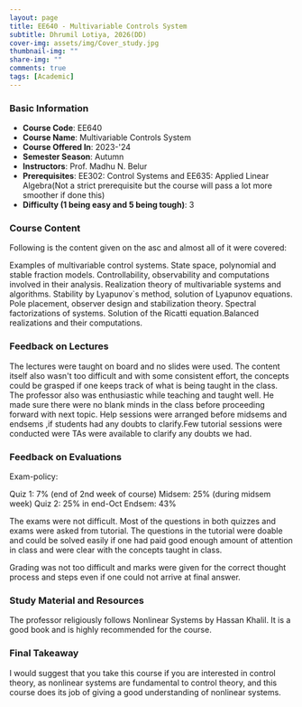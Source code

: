 ```yaml
---
layout: page
title: EE640 - Multivariable Controls System 
subtitle: Dhrumil Lotiya, 2026(DD)
cover-img: assets/img/Cover_study.jpg
thumbnail-img: ""
share-img: ""
comments: true
tags: [Academic]
---
```


### Basic Information

- **Course Code**: EE640
- **Course Name**: Multivariable Controls System 
- **Course Offered In**: 2023-'24
- **Semester Season**: Autumn
- **Instructors**: Prof. Madhu N. Belur
- **Prerequisites**: EE302: Control Systems and EE635: Applied Linear Algebra(Not a strict prerequisite but the course will pass a lot more smoother if done this)
- **Difficulty (1 being easy and 5 being tough)**: 3

### Course Content


Following is the content given on the asc and almost all of it were covered:

Examples of multivariable control systems. State space, polynomial and stable fraction models. Controllability, observability and computations involved in their analysis. Realization theory of multivariable systems and algorithms. Stability by Lyapunov`s method, solution of Lyapunov equations. Pole placement, observer design and stabilization theory. Spectral factorizations of systems. Solution of the Ricatti equation.Balanced realizations and their computations.
### Feedback on Lectures


The lectures were taught on board and no slides were used. The content itself also wasn't too difficult and with some consistent effort, the concepts could be grasped if one keeps track of what is being taught in the class. The professor also was enthusiastic while teaching and taught well. He made sure there were no blank minds in the class before proceeding forward with next topic. Help sessions were arranged before midsems and endsems ,if students had any doubts to clarify.Few tutorial sessions were conducted were TAs were available to clarify any doubts we had.
### Feedback on Evaluations


Exam-policy:

Quiz 1: 7% (end of 2nd week of course)
Midsem: 25% (during midsem week)
Quiz 2: 25% in end-Oct
Endsem: 43%

The exams were not difficult. Most of the questions in both quizzes and exams were asked from tutorial. The questions in the tutorial were doable and could be solved easily if one had paid good enough amount of attention in class and were clear with the concepts taught in class. 

Grading was not too difficult and marks were given for the correct thought process and steps even if one could not arrive at final answer.
### Study Material and Resources


The professor religiously follows Nonlinear Systems by Hassan Khalil. It is a good book and is highly recommended for the course.
### Final Takeaway


I would suggest that you take this course if you are interested in control theory, as nonlinear systems are fundamental to control theory, and this course does its job of giving a good understanding of nonlinear systems.